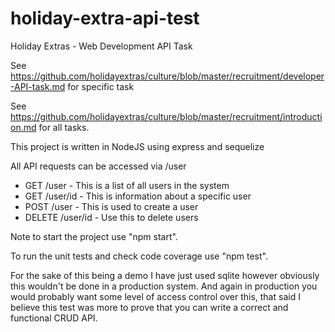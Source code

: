 # holiday-extra-api-test
Holiday Extras - Web Development API Task


See https://github.com/holidayextras/culture/blob/master/recruitment/developer-API-task.md for specific task

See https://github.com/holidayextras/culture/blob/master/recruitment/introduction.md for all tasks.

This project is written in NodeJS using express and sequelize

All API requests can be accessed via /user

* GET /user - This is a list of all users in the system
* GET /user/id - This is information about a specific user
* POST /user - This is used to create a user
* DELETE /user/id - Use this to delete users


Note to start the project use "npm start".

To run the unit tests and check code coverage use "npm test".


For the sake of this being a demo I have just used sqlite however obviously this wouldn't be done in a production system. And again in production you would probably want some level of access control over this, that said I believe this test was more to prove that you can write a correct and functional CRUD API.
